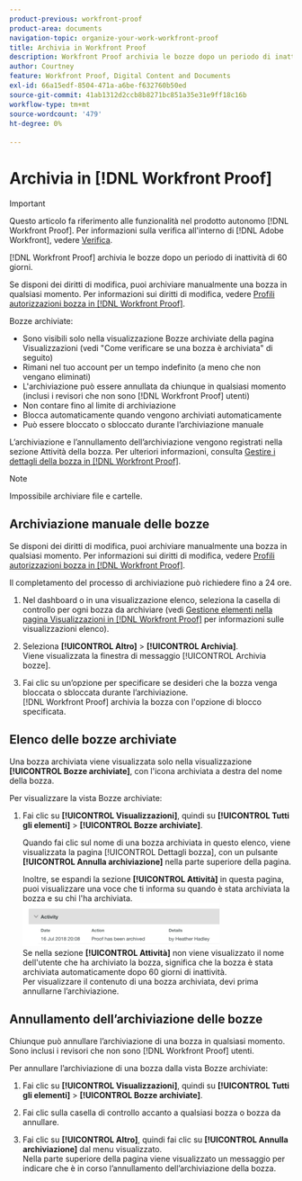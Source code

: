 ```yaml
---
product-previous: workfront-proof
product-area: documents
navigation-topic: organize-your-work-workfront-proof
title: Archivia in Workfront Proof
description: Workfront Proof archivia le bozze dopo un periodo di inattività di 60 giorni.
author: Courtney
feature: Workfront Proof, Digital Content and Documents
exl-id: 66a15edf-8504-471a-a6be-f632760b50ed
source-git-commit: 41ab1312d2ccb8b8271bc851a35e31e9ff18c16b
workflow-type: tm+mt
source-wordcount: '479'
ht-degree: 0%

---
```


# Archivia in [!DNL Workfront Proof]

>[!IMPORTANT]
>
>Questo articolo fa riferimento alle funzionalità nel prodotto autonomo [!DNL Workfront Proof]. Per informazioni sulla verifica all&#39;interno di [!DNL Adobe Workfront], vedere [Verifica](../../../review-and-approve-work/proofing/proofing.md).

[!DNL Workfront Proof] archivia le bozze dopo un periodo di inattività di 60 giorni.

Se disponi dei diritti di modifica, puoi archiviare manualmente una bozza in qualsiasi momento. Per informazioni sui diritti di modifica, vedere [Profili autorizzazioni bozza in [!DNL Workfront Proof]](../../../workfront-proof/wp-acct-admin/account-settings/proof-perm-profiles-in-wp.md).

Bozze archiviate:

* Sono visibili solo nella visualizzazione Bozze archiviate della pagina Visualizzazioni (vedi &quot;Come verificare se una bozza è archiviata&quot; di seguito)
* Rimani nel tuo account per un tempo indefinito (a meno che non vengano eliminati)
* L&#39;archiviazione può essere annullata da chiunque in qualsiasi momento (inclusi i revisori che non sono [!DNL Workfront Proof] utenti)
* Non contare fino al limite di archiviazione
* Blocca automaticamente quando vengono archiviati automaticamente
* Può essere bloccato o sbloccato durante l’archiviazione manuale

L’archiviazione e l’annullamento dell’archiviazione vengono registrati nella sezione Attività della bozza. Per ulteriori informazioni, consulta [Gestire i dettagli della bozza in [!DNL Workfront Proof]](../../../workfront-proof/wp-work-proofsfiles/manage-your-work/manage-proof-details.md).

>[!NOTE]
>
>Impossibile archiviare file e cartelle.

## Archiviazione manuale delle bozze

Se disponi dei diritti di modifica, puoi archiviare manualmente una bozza in qualsiasi momento. Per informazioni sui diritti di modifica, vedere [Profili autorizzazioni bozza in [!DNL Workfront Proof]](../../../workfront-proof/wp-acct-admin/account-settings/proof-perm-profiles-in-wp.md).

Il completamento del processo di archiviazione può richiedere fino a 24 ore.

1. Nel dashboard o in una visualizzazione elenco, seleziona la casella di controllo per ogni bozza da archiviare (vedi [Gestione elementi nella pagina Visualizzazioni in [!DNL Workfront Proof]](../../../workfront-proof/wp-work-proofsfiles/manage-your-work/manage-items-on-views-page.md) per informazioni sulle visualizzazioni elenco).

1. Seleziona **[!UICONTROL Altro]** > **[!UICONTROL Archivia]**.\
   Viene visualizzata la finestra di messaggio [!UICONTROL Archivia bozze].

1. Fai clic su un’opzione per specificare se desideri che la bozza venga bloccata o sbloccata durante l’archiviazione.\
   [!DNL Workfront Proof] archivia la bozza con l&#39;opzione di blocco specificata.

## Elenco delle bozze archiviate

Una bozza archiviata viene visualizzata solo nella visualizzazione **[!UICONTROL Bozze archiviate]**, con l&#39;icona archiviata a destra del nome della bozza.

Per visualizzare la vista Bozze archiviate:

1. Fai clic su **[!UICONTROL Visualizzazioni]**, quindi su **[!UICONTROL Tutti gli elementi]** > **[!UICONTROL Bozze archiviate]**.

   Quando fai clic sul nome di una bozza archiviata in questo elenco, viene visualizzata la pagina [!UICONTROL Dettagli bozza], con un pulsante **[!UICONTROL Annulla archiviazione]** nella parte superiore della pagina.

   Inoltre, se espandi la sezione **[!UICONTROL Attività]** in questa pagina, puoi visualizzare una voce che ti informa su quando è stata archiviata la bozza e su chi l&#39;ha archiviata.\
   ![Prove_archiviate_Attività_espansa.png](assets/archived-proof-activity-expanded-350x77.png)\
   Se nella sezione **[!UICONTROL Attività]** non viene visualizzato il nome dell&#39;utente che ha archiviato la bozza, significa che la bozza è stata archiviata automaticamente dopo 60 giorni di inattività.\
   Per visualizzare il contenuto di una bozza archiviata, devi prima annullarne l’archiviazione.

## Annullamento dell’archiviazione delle bozze

Chiunque può annullare l’archiviazione di una bozza in qualsiasi momento. Sono inclusi i revisori che non sono [!DNL Workfront Proof] utenti.

Per annullare l’archiviazione di una bozza dalla vista Bozze archiviate:

1. Fai clic su **[!UICONTROL Visualizzazioni]**, quindi su **[!UICONTROL Tutti gli elementi]** > **[!UICONTROL Bozze archiviate]**.

1. Fai clic sulla casella di controllo accanto a qualsiasi bozza o bozza da annullare.
1. Fai clic su **[!UICONTROL Altro]**, quindi fai clic su **[!UICONTROL Annulla archiviazione]** dal menu visualizzato.\
   Nella parte superiore della pagina viene visualizzato un messaggio per indicare che è in corso l’annullamento dell’archiviazione della bozza.
